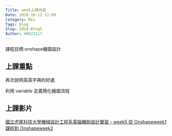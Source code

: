 ```yaml
---
Title: wee5上課內容
Date: 2018-10-12 11:00
Category: Mis
Tags: blog
Slug: 2018-Blog5
Author: 40623117
---
```


課程目標:onshape繪圖設計
<!-- PELICAN_END_SUMMARY -->

上課重點
----
再次說明英英字典的好處

利用 variable 定義簡化繪圖流程

上課影片
----

[國立虎尾科技大學機械設計工程系電腦輔助設計實習 - week5 從 Onshapeweek1 課程到 Onshapeweek2]


[國立虎尾科技大學機械設計工程系電腦輔助設計實習 - week5 從 Onshapeweek1 課程到 Onshapeweek2]: https://youtu.be/GE48pZWK8vI
